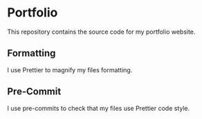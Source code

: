 # Portfolio

This repository contains the source code for my portfolio website.

## Formatting

I use Prettier to magnify my files formatting.

## Pre-Commit

I use pre-commits to check that my files use Prettier code style.
